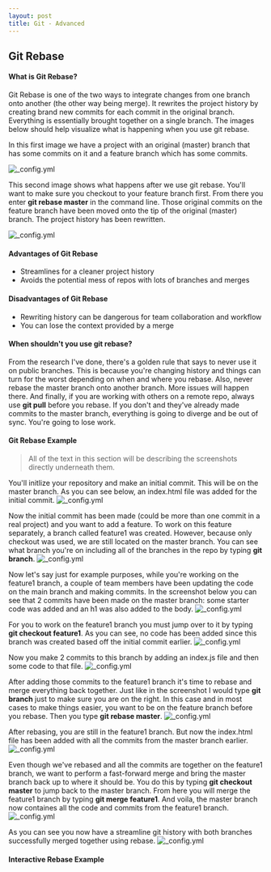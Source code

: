 ```yaml
---
layout: post
title: Git - Advanced
---
```


## Git Rebase

#### What is Git Rebase?

Git Rebase is one of the two ways to integrate changes from one branch onto another (the other way being merge). It rewrites the project history by creating brand new commits for each commit in the original branch. Everything is essentially brought together on a single branch. The images below should help visualize what is happening when you use git rebase. 

In this first image we have a project with an original (master) branch that has some commits on it and a feature branch which has some commits.

![_config.yml]({{site.baseurl}}/images/rebase/git-rebase-visual1.png)

This second image shows what happens after we use git rebase. You'll want to make sure you checkout to your feature branch first. From there you enter **git rebase master** in the command line. Those original commits on the feature branch have been moved onto the tip of the original (master) branch. The project history has been rewritten.

![_config.yml]({{site.baseurl}}/images/rebase/git-rebase-visual2.png)

#### Advantages of Git Rebase

- Streamlines for a cleaner project history
- Avoids the potential mess of repos with lots of branches and merges

#### Disadvantages of Git Rebase

- Rewriting history can be dangerous for team collaboration and workflow
- You can lose the context provided by a merge

#### When shouldn't you use git rebase?

From the research I've done, there's a golden rule that says to never use it on public branches. This is because you're changing history and things can turn for the worst depending on when and where you rebase. Also, never rebase the master branch onto another branch. More issues will happen there. And finally, if you are working with others on a remote repo, always use **git pull** before you rebase. If you don't and they've already made commits to the master branch, everything is going to diverge and be out of sync. You're going to lose work.  

#### Git Rebase Example

> All of the text in this section will be describing the screenshots directly underneath them. 

You'll initlize your repository and make an initial commit. This will be on the master branch. As you can see below, an index.html file was added for the initial commit. 
![_config.yml]({{site.baseurl}}/images/rebase/rebase1.png)

Now the initial commit has been made (could be more than one commit in a real project) and you want to add a feature. To work on this feature separately, a branch called feature1 was created. However, because only checkout was used, we are still located on the master branch. You can see what branch you're on including all of the branches in the repo by typing **git branch**. 
![_config.yml]({{site.baseurl}}/images/rebase/rebase2.png)

Now let's say just for example purposes, while you're working on the feature1 branch, a couple of team members have been updating the code on the main branch and making commits. In the screenshot below you can see that 2 commits have been made on the master branch: some starter code was added and an h1 was also added to the body. 
![_config.yml]({{site.baseurl}}/images/rebase/rebase3.png)

For you to work on the feature1 branch you must jump over to it by typing **git checkout feature1**. As you can see, no code has been added since this branch was created based off the initial commit earlier. 
![_config.yml]({{site.baseurl}}/images/rebase/rebase4.png)

Now you make 2 commits to this branch by adding an index.js file and then some code to that file. 
![_config.yml]({{site.baseurl}}/images/rebase/rebase5.png)

After adding those commits to the feature1 branch it's time to rebase and merge everything back together. Just like in the screenshot I would type **git branch** just to make sure you are on the right. In this case and in most cases to make things easier, you want to be on the feature branch before you rebase. Then you type **git rebase master**.
![_config.yml]({{site.baseurl}}/images/rebase/rebase6.png)

After rebasing, you are still in the feature1 branch. But now the index.html file has been added with all the commits from the master branch earlier. 
![_config.yml]({{site.baseurl}}/images/rebase/rebase7.png)

Even though we've rebased and all the commits are together on the feature1 branch, we want to perform a fast-forward merge and bring the master branch back up to where it should be. You do this by typing **git checkout master** to jump back to the master branch. From here you will merge the feature1 branch by typing **git merge feature1**. And voila, the master branch now containes all the code and commits from the feature1 branch.
![_config.yml]({{site.baseurl}}/images/rebase/rebase8.png)

As you can see you now have a streamline git history with both branches successfully merged together using rebase.
![_config.yml]({{site.baseurl}}/images/rebase/rebase9.png)

#### Interactive Rebase Example
